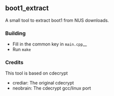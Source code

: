 ## boot1_extract
A small tool to extract boot1 from NUS downloads.

### Building
 * Fill in the common key in `main.cpp`__
 * Run `make`  

### Credits
This tool is based on cdecrypt  
 * crediar: The original cdecrypt  
 * neobrain: The cdecrypt gcc/linux port  
